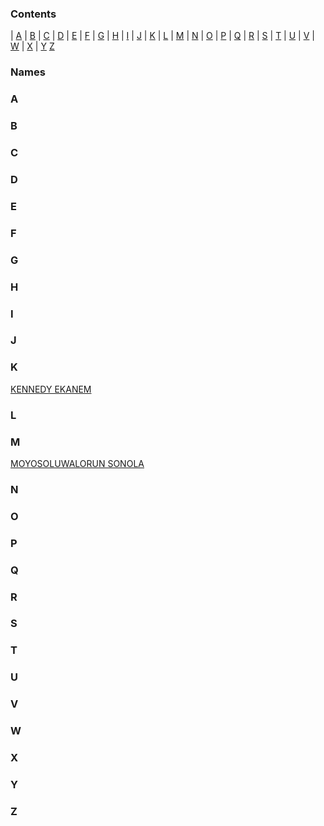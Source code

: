 
### **Contents**

| [A](#a) | [B](#b) | [C](#c) | [D](#d) | [E](#e)
| [F](#f) | [G](#g) | [H](#h) | [I](#i) | [J](#j) 
| [K](#k) | [L](#l) | [M](#m) | [N](#n) | [O](#o) 
| [P](#p) | [Q](#q) | [R](#r) | [S](#s) | [T](#t) 
| [U](#u) | [V](#v) | [W](#w) | [X](#x) | [Y](#y) 
[Z](#z) 

### **Names**

### **A**

### **B**

### **C**

### **D**

### **E**

### **F**

### **G**

### **H**

### **I**

### **J**

### **K**
[KENNEDY EKANEM](https://github.com/KenEkanem)
### **L**

### **M**
[MOYOSOLUWALORUN SONOLA](https://github.com/SonolaMoyo)

### **N**

### **O**

### **P**

### **Q**

### **R**

### **S**

### **T**

### **U**

### **V**

### **W**

### **X**

### **Y**

### **Z**
